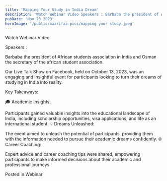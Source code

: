 ```yaml
---
title: 'Mapping Your Study in India Dream'
description: 'Watch Webinar Video Speakers : Barbaba the president of African students association in India and Osman the secretary of the african student association. Our Live Talk Show on Facebook, held on October 13, 2023, was an engaging and insightful event for participants looking to turn their dreams of studying in…'
pubDate: 'Nov 23 2023'
heroImage: '/public/maarifaa-pics/mapping your study.jpeg'
---
```


Watch Webinar Video

Speakers :

Barbaba the president of African students association in India and Osman the secretary of the african student association.

Our Live Talk Show on Facebook, held on October 13, 2023, was an engaging and insightful event for participants looking to turn their dreams of studying in India into reality.

Key Takeaways:

🎓 Academic Insights:

Participants gained valuable insights into the educational landscape of India, including scholarship opportunities, visa applications, and life as an international student.
💡 Dreams Unleashed:

The event aimed to unleash the potential of participants, providing them with the information needed to pursue their academic dreams confidently.
🌐 Career Coaching:

Expert advice and career coaching tips were shared, empowering participants to make informed decisions about their academic and professional journeys.

Posted in Webinar
